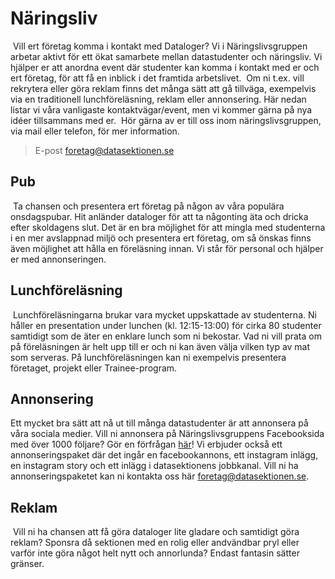 # Näringsliv
​
Vill ert företag komma i kontakt med Dataloger? Vi i Näringslivsgruppen
arbetar aktivt för ett ökat samarbete mellan datastudenter och näringsliv. Vi
hjälper er att anordna event där studenter kan komma i kontakt med er och ert
företag, för att få en inblick i det framtida arbetslivet.
​
Om ni t.ex. vill rekrytera eller göra reklam finns det många sätt att gå
tillväga, exempelvis via en traditionell lunchföreläsning, reklam eller
annonsering. Här nedan listar vi våra vanligaste
kontaktvägar/event, men vi kommer gärna på nya idéer tillsammans med er.
​
Hör gärna av er till oss inom näringslivsgruppen, via mail eller
telefon, för mer information.
​
> E-post foretag@datasektionen.se
​
## Pub
​
Ta chansen och presentera ert företag på någon av våra populära
onsdagspubar. Hit anländer dataloger för att ta någonting äta och dricka
efter skoldagens slut. Det är en bra möjlighet för att mingla med
studenterna i en mer avslappnad miljö och presentera ert företag, om så
önskas finns även möjlighet att hålla en föreläsning innan. Vi står för
personal och hjälper er med annonseringen.
​
## Lunchföreläsning
​
Lunchföreläsningarna brukar vara mycket uppskattade av studenterna. Ni
håller en presentation under lunchen (kl. 12:15-13:00) för cirka 80
studenter samtidigt som de äter en enklare lunch som ni bekostar. Vad ni
vill prata om på föreläsningen är helt upp till er och ni kan även välja
vilken typ av mat som serveras. På lunchföreläsningen kan ni exempelvis
presentera företaget, projekt eller Trainee-program.
​
## Annonsering
Ett mycket bra sätt att nå ut till många datastudenter är att annonsera på våra sociala medier. Vill ni annonsera på Näringslivsgruppens Facebooksida med över 1000 följare? Gör en förfrågan [här](https://docs.google.com/forms/d/e/1FAIpQLSckG6WdOWUJzq-wQZYSc600Ted_N6PY6QM5l65DILzeyPFZoA/viewform?usp=sf_link)! Vi erbjuder också ett annonseringspaket där det ingår en facebookannons, ett instagram inlägg, en instagram story och ett inlägg i datasektionens jobbkanal. Vill ni ha annonseringspaketet kan ni kontakta oss här [foretag@datasektionen.se](mailto:foretag@datasektionen.se).
​
​
## Reklam
​
Vill ni ha chansen att få göra dataloger lite gladare och samtidigt göra
reklam? Sponsra då sektionen med en rolig eller andvändbar pryl eller
varför inte göra något helt nytt och annorlunda? Endast fantasin sätter
gränser.
